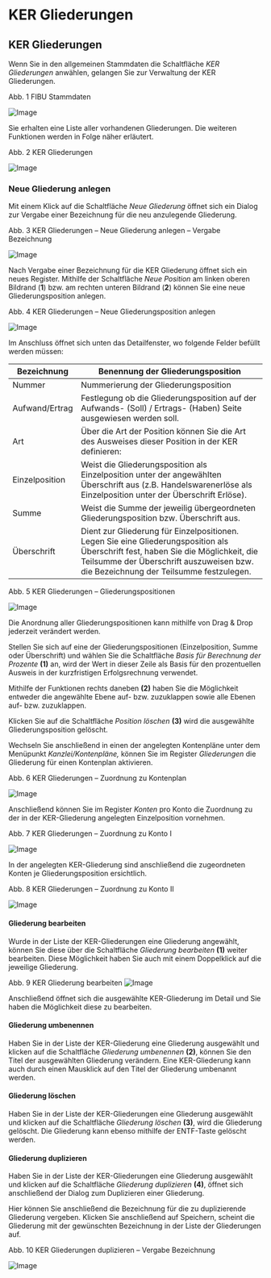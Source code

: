 # KER Gliederungen

## KER Gliederungen


Wenn Sie in den allgemeinen Stammdaten die Schaltfläche *KER Gliederungen* anwählen, gelangen Sie zur Verwaltung der KER Gliederungen.

Abb. 1 FIBU Stammdaten

![Image](<img/NeuesElement189.png>)


Sie erhalten eine Liste aller vorhandenen Gliederungen. Die weiteren Funktionen werden in Folge näher erläutert.

Abb. 2 KER Gliederungen

![Image](<img/NeuesElement187.png>)

### Neue Gliederung anlegen


Mit einem Klick auf die Schaltfläche *Neue Gliederung* öffnet sich ein Dialog zur Vergabe einer Bezeichnung für die neu anzulegende Gliederung.

Abb. 3 KER Gliederungen – Neue Gliederung anlegen – Vergabe Bezeichnung

![Image](<img/NeuesElement186.png>)


Nach Vergabe einer Bezeichnung für die KER Gliederung öffnet sich ein neues Register. Mithilfe der Schaltfläche *Neue Position* am linken oberen Bildrand (**1**) bzw. am rechten unteren Bildrand (**2**) können Sie eine neue Gliederungsposition anlegen.

Abb. 4 KER Gliederungen – Neue Gliederungsposition anlegen

![Image](<img/NeuesElement185.png>)


Im Anschluss öffnet sich unten das Detailfenster, wo folgende Felder befüllt werden müssen:


| Bezeichnung    | Benennung der Gliederungsposition                                                                                                                                                                                        |
| -------------- | ------------------------------------------------------------------------------------------------------------------------------------------------------------------------------------------------------------------------ |
| Nummer         | Nummerierung der Gliederungsposition                                                                                                                                                                                     |
| Aufwand/Ertrag | Festlegung ob die Gliederungsposition auf der Aufwands- (Soll) / Ertrags- (Haben) Seite ausgewiesen werden soll.                                                                                                         |
| Art            | Über die Art der Position können Sie die Art des Ausweises dieser Position in der KER definieren:                                                                                                                        |
| Einzelposition | Weist die Gliederungsposition als Einzelposition unter der angewählten Überschrift aus (z.B. Handelswarenerlöse als Einzelposition unter der Überschrift Erlöse).                                                        |
| Summe          | Weist die Summe der jeweilig übergeordneten Gliederungsposition bzw. Überschrift aus.                                                                                                                                    |
| Überschrift    | Dient zur Gliederung für Einzelpositionen. Legen Sie eine Gliederungsposition als Überschrift fest, haben Sie die Möglichkeit, die Teilsumme der Überschrift auszuweisen bzw. die Bezeichnung der Teilsumme festzulegen. |




Abb. 5 KER Gliederungen – Gliederungspositionen

![Image](<img/NeuesElement184.png>)


Die Anordnung aller Gliederungspositionen kann mithilfe von Drag \& Drop jederzeit verändert werden.

Stellen Sie sich auf eine der Gliederungspositionen (Einzelposition, Summe oder Überschrift) und wählen Sie die Schaltfläche *Basis für Berechnung der Prozente* **(1)** an, wird der Wert in dieser Zeile als Basis für den prozentuellen Ausweis in der kurzfristigen Erfolgsrechnung verwendet.

Mithilfe der Funktionen rechts daneben **(2)** haben Sie die Möglichkeit entweder die angewählte Ebene auf- bzw. zuzuklappen sowie alle Ebenen auf- bzw. zuzuklappen.

Klicken Sie auf die Schaltfläche *Position löschen* **(3)** wird die ausgewählte Gliederungsposition gelöscht.

Wechseln Sie anschließend in einen der angelegten Kontenpläne unter dem Menüpunkt *Kanzlei/Kontenpläne,* können Sie im Register *Gliederungen* die Gliederung für einen Kontenplan aktivieren.

Abb. 6 KER Gliederungen – Zuordnung zu Kontenplan

![Image](<img/NeuesElement183.png>)


Anschließend können Sie im Register *Konten* pro Konto die Zuordnung zu der in der KER-Gliederung angelegten Einzelposition vornehmen.

Abb. 7 KER Gliederungen – Zuordnung zu Konto I

![Image](<img/NeuesElement182.png>)


In der angelegten KER-Gliederung sind anschließend die zugeordneten Konten je Gliederungsposition ersichtlich.

Abb. 8 KER Gliederungen – Zuordnung zu Konto II

![Image](<img/NeuesElement181.png>)


#### Gliederung bearbeiten


Wurde in der Liste der KER-Gliederungen eine Gliederung angewählt, können Sie diese über die Schaltfläche *Gliederung bearbeiten* **(1)** weiter bearbeiten. Diese Möglichkeit haben Sie auch mit einem Doppelklick auf die jeweilige Gliederung.

Abb. 9 KER Gliederung bearbeiten
![Image](<img/NeuesElement180.png>)


Anschließend öffnet sich die ausgewählte KER-Gliederung im Detail und Sie haben die Möglichkeit diese zu bearbeiten.

#### Gliederung umbenennen


Haben Sie in der Liste der KER-Gliederung eine Gliederung ausgewählt und klicken auf die Schaltfläche *Gliederung umbenennen* **(2)**, können Sie den Titel der ausgewählten Gliederung verändern. Eine KER-Gliederung kann auch durch einen Mausklick auf den Titel der Gliederung umbenannt werden.

#### Gliederung löschen


Haben Sie in der Liste der KER-Gliederungen eine Gliederung ausgewählt und klicken auf die Schaltfläche *Gliederung löschen* **(3)**, wird die Gliederung gelöscht. Die Gliederung kann ebenso mithilfe der ENTF-Taste gelöscht werden.

#### Gliederung duplizieren


Haben Sie in der Liste der KER-Gliederungen eine Gliederung ausgewählt und klicken auf die Schaltfläche *Gliederung duplizieren* **(4)**, öffnet sich anschließend der Dialog zum Duplizieren einer Gliederung.

Hier können Sie anschließend die Bezeichnung für die zu duplizierende Gliederung vergeben. Klicken Sie anschließend auf Speichern, scheint die Gliederung mit der gewünschten Bezeichnung in der Liste der Gliederungen auf.

Abb. 10 KER Gliederungen duplizieren – Vergabe Bezeichnung

![Image](<img/NeuesElement179.png>)


